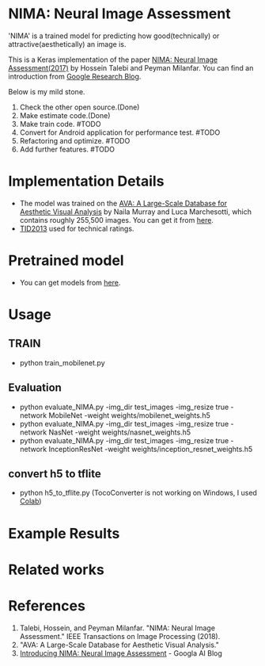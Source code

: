 # NIMA: Neural Image Assessment

'NIMA' is a trained model for predicting how good(technically) or attractive(aesthetically) an image is.

This is a Keras implementation of the paper [NIMA: Neural Image Assessment(2017)](https://arxiv.org/pdf/1709.05424.pdf) by Hossein Talebi and Peyman Milanfar. You can find an introduction from [Google Research Blog](https://ai.googleblog.com/2017/12/introducing-nima-neural-image-assessment.html).

Below is my mild stone.
1. Check the other open source.(Done)
2. Make estimate code.(Done)
3. Make train code. #TODO
4. Convert for Android application for performance test. #TODO
5. Refactoring and optimize. #TODO
6. Add further features. #TODO

# Implementation Details
+ The model was trained on the [AVA: A Large-Scale Database for Aesthetic Visual Analysis](http://refbase.cvc.uab.es/files/MMP2012a.pdf) by Naila Murray and Luca Marchesotti, which contains roughly 255,500 images. You can get it from [here](https://github.com/mtobeiyf/ava_downloader).
+ [TID2013](http://www.ponomarenko.info/tid2013.htm) used for technical ratings.

# Pretrained model
+ You can get models from [here](https://github.com/titu1994/neural-image-assessment/releases).

# Usage
## TRAIN
+ python train_mobilenet.py

## Evaluation
+ python evaluate_NIMA.py -img_dir test_images -img_resize true -network MobileNet -weight weights/mobilenet_weights.h5
+ python evaluate_NIMA.py -img_dir test_images -img_resize true -network NasNet -weight weights/nasnet_weights.h5
+ python evaluate_NIMA.py -img_dir test_images -img_resize true -network InceptionResNet -weight weights/inception_resnet_weights.h5

## convert h5 to tflite
+ python h5_to_tflite.py (TocoConverter is not working on Windows, I used [Colab](https://colab.research.google.com))



# Example Results

# Related works

# References
1. Talebi, Hossein, and Peyman Milanfar. "NIMA: Neural Image Assessment." IEEE Transactions on Image Processing (2018).
2. "AVA: A Large-Scale Database for Aesthetic Visual Analysis." 
3. [Introducing NIMA: Neural Image Assessment](https://ai.googleblog.com/2017/12/introducing-nima-neural-image-assessment.html) - Googla AI Blog

